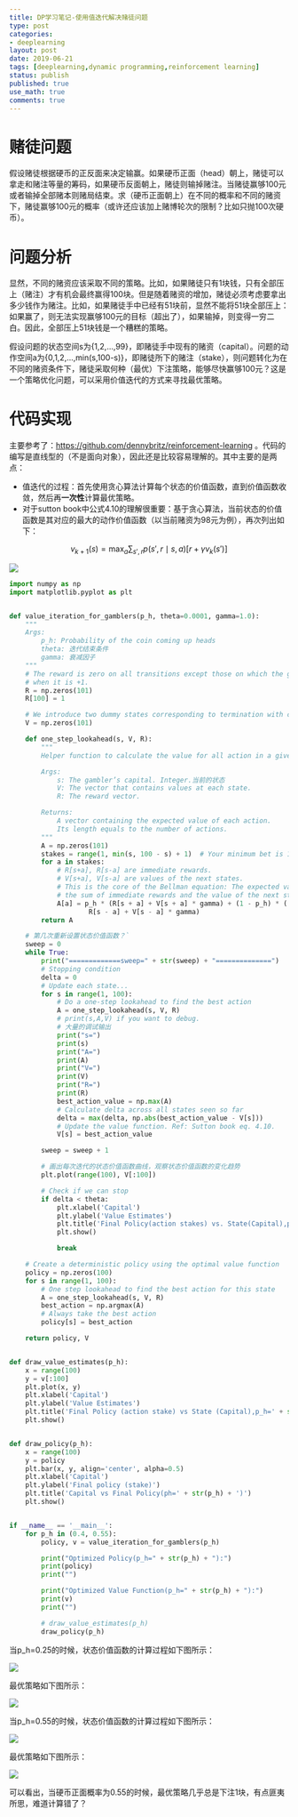 ```yaml
---
title: DP学习笔记-使用值迭代解决赌徒问题
type: post
categories:
- deeplearning
layout: post
date: 2019-06-21
tags: [deeplearning,dynamic programming,reinforcement learning]
status: publish
published: true
use_math: true
comments: true
---
```


# 赌徒问题

假设赌徒根据硬币的正反面来决定输赢。如果硬币正面（head）朝上，赌徒可以拿走和赌注等量的筹码，如果硬币反面朝上，赌徒则输掉赌注。当赌徒赢够100元或者输掉全部赌本则赌局结束。求（硬币正面朝上）在不同的概率和不同的赌资下，赌徒赢够100元的概率（或许还应该加上赌博轮次的限制？比如只抛100次硬币）。

# 问题分析

显然，不同的赌资应该采取不同的策略。比如，如果赌徒只有1块钱，只有全部压上（赌注）才有机会最终赢得100块。但是随着赌资的增加，赌徒必须考虑要拿出多少钱作为赌注。比如，如果赌徒手中已经有51块前，显然不能将51块全部压上：如果赢了，则无法实现赢够100元的目标（超出了），如果输掉，则变得一穷二白。因此，全部压上51块钱是一个糟糕的策略。

假设问题的状态空间s为{1,2,...,99}，即赌徒手中现有的赌资（capital）。问题的动作空间a为{0,1,2,...,min(s,100-s)}，即赌徒所下的赌注（stake），则问题转化为在不同的赌资条件下，赌徒采取何种（最优）下注策略，能够尽快赢够100元？这是一个策略优化问题，可以采用价值迭代的方式来寻找最优策略。

# 代码实现
主要参考了：https://github.com/dennybritz/reinforcement-learning 。代码的编写是直线型的（不是面向对象），因此还是比较容易理解的。其中主要的是两点：

* 值迭代的过程：首先使用贪心算法计算每个状态的价值函数，直到价值函数收敛，然后再**一次性**计算最优策略。
* 对于sutton book中公式4.10的理解很重要：基于贪心算法，当前状态的价值函数是其对应的最大的动作价值函数（以当前赌资为98元为例），再次列出如下：

$$
v_{k+1}(s)=\max_a\sum_{s',r}p(s',r\mid s,a)[r+\gamma v_k(s')]
$$

![](https://github.com/subaochen/subaochen.github.io/raw/master/images/rl/dp/gambler-problem-98.png)


```Python
import numpy as np
import matplotlib.pyplot as plt


def value_iteration_for_gamblers(p_h, theta=0.0001, gamma=1.0):
    """
    Args:
        p_h: Probability of the coin coming up heads
        theta: 迭代结束条件
        gamma: 衰减因子
    """
    # The reward is zero on all transitions except those on which the gambler reaches his goal,
    # when it is +1.
    R = np.zeros(101)
    R[100] = 1

    # We introduce two dummy states corresponding to termination with capital of 0 and 100
    V = np.zeros(101)

    def one_step_lookahead(s, V, R):
        """
        Helper function to calculate the value for all action in a given state.

        Args:
            s: The gambler’s capital. Integer.当前的状态
            V: The vector that contains values at each state.
            R: The reward vector.

        Returns:
            A vector containing the expected value of each action.
            Its length equals to the number of actions.
        """
        A = np.zeros(101)
        stakes = range(1, min(s, 100 - s) + 1)  # Your minimum bet is 1, maximum bet is min(s, 100-s).
        for a in stakes:
            # R[s+a], R[s-a] are immediate rewards.
            # V[s+a], V[s-a] are values of the next states.
            # This is the core of the Bellman equation: The expected value of your action is
            # the sum of immediate rewards and the value of the next state.
            A[a] = p_h * (R[s + a] + V[s + a] * gamma) + (1 - p_h) * (
                    R[s - a] + V[s - a] * gamma)
        return A

    # 第几次重新设置状态价值函数？`
    sweep = 0
    while True:
        print("=============sweep=" + str(sweep) + "==============")
        # Stopping condition
        delta = 0
        # Update each state...
        for s in range(1, 100):
            # Do a one-step lookahead to find the best action
            A = one_step_lookahead(s, V, R)
            # print(s,A,V) if you want to debug.
            # 大量的调试输出
            print("s=")
            print(s)
            print("A=")
            print(A)
            print("V=")
            print(V)
            print("R=")
            print(R)
            best_action_value = np.max(A)
            # Calculate delta across all states seen so far
            delta = max(delta, np.abs(best_action_value - V[s]))
            # Update the value function. Ref: Sutton book eq. 4.10.
            V[s] = best_action_value

        sweep = sweep + 1

        # 画出每次迭代的状态价值函数曲线，观察状态价值函数的变化趋势
        plt.plot(range(100), V[:100])

        # Check if we can stop
        if delta < theta:
            plt.xlabel('Capital')
            plt.ylabel('Value Estimates')
            plt.title('Final Policy(action stakes) vs. State(Capital),p_h=' + str(p_h))
            plt.show()

            break

    # Create a deterministic policy using the optimal value function
    policy = np.zeros(100)
    for s in range(1, 100):
        # One step lookahead to find the best action for this state
        A = one_step_lookahead(s, V, R)
        best_action = np.argmax(A)
        # Always take the best action
        policy[s] = best_action

    return policy, V


def draw_value_estimates(p_h):
    x = range(100)
    y = v[:100]
    plt.plot(x, y)
    plt.xlabel('Capital')
    plt.ylabel('Value Estimates')
    plt.title('Final Policy (action stake) vs State (Capital),p_h=' + str(p_h))
    plt.show()


def draw_policy(p_h):
    x = range(100)
    y = policy
    plt.bar(x, y, align='center', alpha=0.5)
    plt.xlabel('Capital')
    plt.ylabel('Final policy (stake)')
    plt.title('Capital vs Final Policy(ph=' + str(p_h) + ')')
    plt.show()


if __name__ == '__main__':
    for p_h in (0.4, 0.55):
        policy, v = value_iteration_for_gamblers(p_h)

        print("Optimized Policy(p_h=" + str(p_h) + "):")
        print(policy)
        print("")

        print("Optimized Value Function(p_h=" + str(p_h) + "):")
        print(v)
        print("")

        # draw_value_estimates(p_h)
        draw_policy(p_h)
```

当p_h=0.25的时候，状态价值函数的计算过程如下图所示：

![](https://github.com/subaochen/subaochen.github.io/raw/master/images/rl/dp/gambler-problem-ph-025-value-function.png)

最优策略如下图所示：

![](https://github.com/subaochen/subaochen.github.io/raw/master/images/rl/dp/gambler-problem-ph-025-policy.png)

当p_h=0.55的时候，状态价值函数的计算过程如下图所示：

![](https://github.com/subaochen/subaochen.github.io/raw/master/images/rl/dp/gambler-problem-ph-055-value-function.png)

最优策略如下图所示：

![](https://github.com/subaochen/subaochen.github.io/raw/master/images/rl/dp/gambler-problem-ph-055-policy.png)

可以看出，当硬币正面概率为0.55的时候，最优策略几乎总是下注1块，有点匪夷所思，难道计算错了？